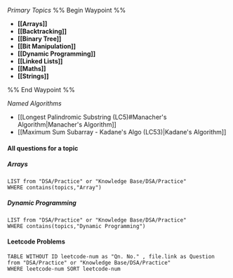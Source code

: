 *Primary Topics*
%% Begin Waypoint %%
- **[[Arrays]]**
- **[[Backtracking]]**
- **[[Binary Tree]]**
- **[[Bit Manipulation]]**
- **[[Dynamic Programming]]**
- **[[Linked Lists]]**
- **[[Maths]]**
- **[[Strings]]**

%% End Waypoint %%


*Named Algorithms*
- [[Longest Palindromic Substring (LC5)#Manacher's Algorithm|Manacher's Algorithm]]
- [[Maximum Sum Subarray - Kadane's Algo (LC53)|Kadane's Algorithm]]


#### All questions for a topic
##### Arrays
```dataview
LIST from "DSA/Practice" or "Knowledge Base/DSA/Practice"
WHERE contains(topics,"Array")
```

##### Dynamic Programming
```dataview
LIST from "DSA/Practice" or "Knowledge Base/DSA/Practice"
WHERE contains(topics,"Dynamic Programming")
```


#### Leetcode Problems

```dataview
TABLE WITHOUT ID leetcode-num as "Qn. No." , file.link as Question
from "DSA/Practice" or "Knowledge Base/DSA/Practice"
WHERE leetcode-num SORT leetcode-num
```